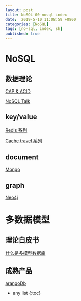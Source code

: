 ```yaml
---
layout: post
title: NoSQL-00-nosql index
date:  2019-5-10 11:08:59 +0800
categories: [NoSQL]
tags: [no-sql, index, sh]
published: true
---
```


# NoSQL

## 数据理论

[CAP & ACID](https://houbb.github.io/2018/08/13/sql-theory)

[NoSQL Talk](https://houbb.github.io/2018/01/09/nosql-talk)

## key/value 

[Redis 系列](https://houbb.github.io/2018/12/12/redis-learn-01-overview-01)

[Cache travel 系列](https://houbb.github.io/2018/09/01/cache-00-index)

## document 

[Mongo](https://houbb.github.io/2018/12/06/mongo-01-intro)

## graph

[Neo4j](https://houbb.github.io/2018/01/08/neo4j)

# 多数据模型

## 理论白皮书

[什么是多模型数据库]()

## 成熟产品

[arangoDb](https://www.arangodb.com/why-arangodb/cn/)

* any list
{:toc}